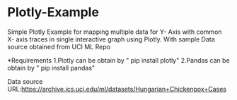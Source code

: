 # Plotly-Example
Simple Plotly Example for mapping multiple data for Y- Axis with common X- axis traces in single interactive graph using Plotly. With sample Data source obtained from UCI ML Repo

*Requirements
1.Plotly can be obtain by " pip install plotly"
2.Pandas  can be obtain by " pip install pandas"

Data source URL:https://archive.ics.uci.edu/ml/datasets/Hungarian+Chickenpox+Cases
